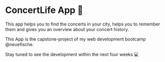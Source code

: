 # ConcertLife App 🎤

This app helps you to find the concerts in your city, helps you to remember them and gives you an overview about your concert history.

This App is the capstone-project of my web development bootcamp @neuefische.

Stay tuned to see the development within the next four weeks 💻
